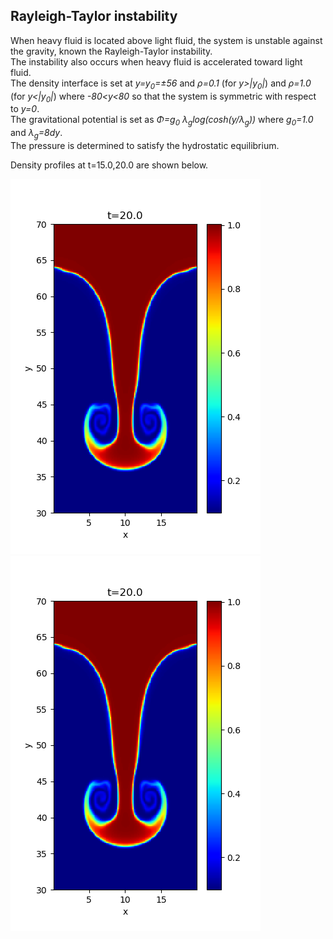## Rayleigh-Taylor instability

When heavy fluid is located above light fluid, the system is unstable against the gravity, known the Rayleigh-Taylor instability.<br>
The instability also occurs when heavy fluid is accelerated toward light fluid.<br>
The density interface is set at *y=y<sub>0</sub>=&pm;56* and *&rho;=0.1* (for *y>|y<sub>0</sub>|*) and *&rho;=1.0* (for *y<|y<sub>0</sub>|*) where *-80<y<80* so that the system is symmetric with respect to *y=0*.<br>
The gravitational potential is set as *&Phi;=g<sub>0</sub> &lambda;<sub>g</sub>log(cosh(y/&lambda;<sub>g</sub>))* where *g<sub>0</sub>=1.0* and *&lambda;<sub>g</sub>=8dy*.<br>
The pressure is determined to satisfy the hydrostatic equilibrium.<br>

Density profiles at t=15.0,20.0 are shown below.

![RTI1](../../imgs/RTI/Figure_2.png)
![RTI2](../../imgs/RTI/Figure_2.png)
